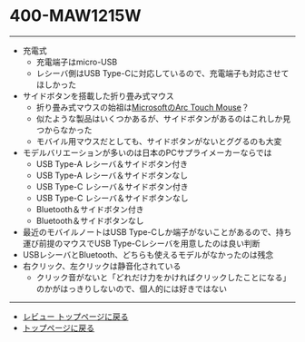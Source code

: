 # 400-MAW1215W
---
+ 充電式
    + 充電端子はmicro-USB
    + レシーバ側はUSB Type-Cに対応しているので、充電端子も対応させてほしかった
+ サイドボタンを搭載した折り畳み式マウス
    + 折り畳み式マウスの始祖は[MicrosoftのArc Touch Mouse](https://www.amazon.co.jp/%E3%83%9E%E3%82%A4%E3%82%AF%E3%83%AD%E3%82%BD%E3%83%95%E3%83%88-%E3%83%AF%E3%82%A4%E3%83%A4%E3%83%AC%E3%82%B9-%E3%83%96%E3%83%AB%E3%83%BC%E3%83%88%E3%83%A9%E3%83%83%E3%82%AF-Touch-RVF-00062/dp/B01COB4JSG)？
    + 似たような製品はいくつかあるが、サイドボタンがあるのはこれしか見つからなかった
    + モバイル用マウスだとしても、サイドボタンがないとググるのも大変
+ モデルバリエーションが多いのは日本のPCサプライメーカーならでは
    + USB Type-A レシーバ＆サイドボタン付き
    + USB Type-A レシーバ＆サイドボタンなし
    + USB Type-C レシーバ＆サイドボタン付き
    + USB Type-C レシーバ＆サイドボタンなし
    + Bluetooth＆サイドボタン付き
    + Bluetooth＆サイドボタンなし
+ 最近のモバイルノートはUSB Type-Cしか端子がないことがあるので、持ち運び前提のマウスでUSB Type-Cレシーバを用意したのは良い判断
+ USBレシーバとBluetooth、どちらも使えるモデルがなかったのは残念
+ 右クリック、左クリックは静音化されている
    + クリック音がないと「どれだけ力をかければクリックしたことになる」のかがはっきりしないので、個人的には好きではない

---
+ [レビュー トップページに戻る](index_review.md)
+ [トップページに戻る](index_top.md#falhong-cha)